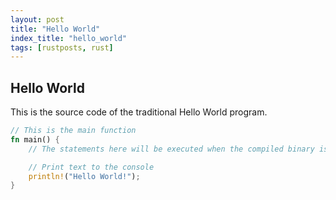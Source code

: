 ```yaml
---
layout: post
title: "Hello World"
index_title: "hello_world"
tags: [rustposts, rust]
---
```


## Hello World

This is the source code of the traditional Hello World program.

```rust
// This is the main function
fn main() {
    // The statements here will be executed when the compiled binary is called

    // Print text to the console
    println!("Hello World!");
}
```
